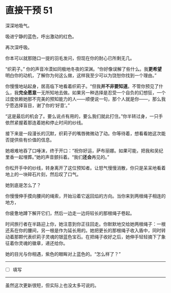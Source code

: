 # 直接干预 51

深深地吸气。

吸进宁静的蓝色，呼出激动的红色。

再次深呼吸。

你本可以就那随口一提的羽毛发问，但现在你的耐心已所剩无几。

“织莉子。” 你的声音冷漠如同极地冬夜的深渊。“你好像误解了些什么。我**更希望**明白你的动机，了解你为何这么做，这样我至少可以为饶恕你找到一个理由。”

你慢慢地站起身，居高临下地看着织莉子。“但我**并不非要知道**。不管你预见了什么，我**完全愿意**一无所知地去做。如果另一种选择是忍受一个自负的幻想狂，一个过度依赖她那不完美的预知能力的人——顺便说一句，那个人就是你——，那么我宁愿选择盲目，谢了你的‘好意’。”

“这是最后的机会了。要么说点有用的，要么我们就此打住。”你半转过身，一只手依然紧握着那连着她和停止时间的纱线。

接下来是一段漫长的沉默，织莉子的嘴唇微微动了动。你等待着，想看看她这次能否提供些有价值的信息。

她艰难地吞了口唾沫，终于开口：“祝你好运，萨布丽娜。如果可能，把我和吴纪里香一起埋葬。”她的声音颤抖着。“我们**还会**再见的。”

你松开手中的纱线，转身离开了这位预知者。让怒气慢慢消散，你只是呆呆地看着地上的一块碎石片刻，然后叹了口气。

她到底是怎么了？

你慢慢伸手摸向腰间的绳索，开始沿着它返回焰的方向。当你来到两根绳子相连的地方，

你疲惫地蹲下解开它们，然后一边走一边将较长的那根绳子卷起。

时间旅行者在半路迎上你，她注意到你正往回走。你默默地交给她两根绳子：一根还系在你的腰间，另一根是作为延长用的。她把更长的那根绳子收入盾中，同时转动着那颗代表织莉子灵魂的银蓝色宝石。在把绳子收好之后，她伸手轻轻摘下了象征着你灵魂的徽章，递还给你。

她的目光与你相遇，紫色的眼眸对上蓝色的。“怎么样了？”

---

- [ ] 填写

---

虽然这次更新很短，但实际上也没太多可说的。

